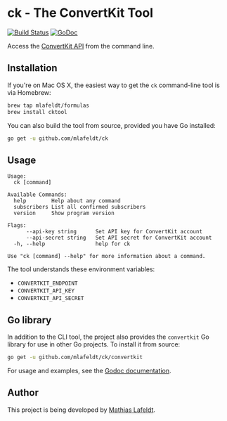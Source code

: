 # ck - The ConvertKit Tool

[![Build Status](https://travis-ci.org/mlafeldt/ck.svg?branch=master)](https://travis-ci.org/mlafeldt/ck)
[![GoDoc](https://godoc.org/github.com/mlafeldt/ck/convertkit?status.svg)](https://godoc.org/github.com/mlafeldt/ck/convertkit)

Access the [ConvertKit API](http://help.convertkit.com/article/33-api-documentation-v3) from the command line.

## Installation

If you're on Mac OS X, the easiest way to get the `ck` command-line tool is via Homebrew:

```bash
brew tap mlafeldt/formulas
brew install cktool
```

You can also build the tool from source, provided you have Go installed:

```bash
go get -u github.com/mlafeldt/ck
```

## Usage

```
Usage:
  ck [command]

Available Commands:
  help        Help about any command
  subscribers List all confirmed subscribers
  version     Show program version

Flags:
      --api-key string      Set API key for ConvertKit account
      --api-secret string   Set API secret for ConvertKit account
  -h, --help                help for ck

Use "ck [command] --help" for more information about a command.
```

The tool understands these environment variables:

* `CONVERTKIT_ENDPOINT`
* `CONVERTKIT_API_KEY`
* `CONVERTKIT_API_SECRET`

## Go library

In addition to the CLI tool, the project also provides the `convertkit` Go library for use in other Go projects. To install it from source:

```bash
go get -u github.com/mlafeldt/ck/convertkit
```

For usage and examples, see the [Godoc documentation](https://godoc.org/github.com/mlafeldt/ck/convertkit).

## Author

This project is being developed by [Mathias Lafeldt](https://twitter.com/mlafeldt).
